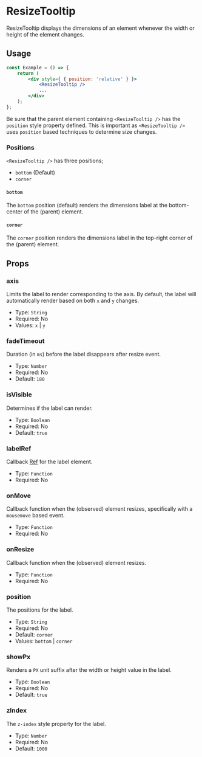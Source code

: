 # ResizeTooltip

ResizeTooltip displays the dimensions of an element whenever the width or height of the element changes.

## Usage

```jsx
const Example = () => {
	return (
		<div style={ { position: 'relative' } }>
			<ResizeTooltip />
			...
		</div>
	);
};
```

Be sure that the parent element containing `<ResizeTooltip />` has the `position` style property defined. This is important as `<ResizeTooltip />` uses `position` based techniques to determine size changes.

### Positions

`<ResizeTooltip />` has three positions;

-   `bottom` (Default)
-   `corner`

#### `bottom`

The `bottom` position (default) renders the dimensions label at the bottom-center of the (parent) element.

#### `corner`

The `corner` position renders the dimensions label in the top-right corner of the (parent) element.

## Props

### axis

Limits the label to render corresponding to the axis. By default, the label will automatically render based on both `x` and `y` changes.

-   Type: `String`
-   Required: No
-   Values: `x` | `y`

### fadeTimeout

Duration (in `ms`) before the label disappears after resize event.

-   Type: `Number`
-   Required: No
-   Default: `180`

### isVisible

Determines if the label can render.

-   Type: `Boolean`
-   Required: No
-   Default: `true`

### labelRef

Callback [Ref](https://reactjs.org/docs/forwarding-refs.html) for the label element.

-   Type: `Function`
-   Required: No

### onMove

Callback function when the (observed) element resizes, specifically with a `mousemove` based event.

-   Type: `Function`
-   Required: No

### onResize

Callback function when the (observed) element resizes.

-   Type: `Function`
-   Required: No

### position

The positions for the label.

-   Type: `String`
-   Required: No
-   Default: `corner`
-   Values: `bottom` | `corner`

### showPx

Renders a `PX` unit suffix after the width or height value in the label.

-   Type: `Boolean`
-   Required: No
-   Default: `true`

### zIndex

The `z-index` style property for the label.

-   Type: `Number`
-   Required: No
-   Default: `1000`
